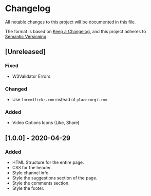 # Changelog

All notable changes to this project will be documented in this file.

The format is based on [Keep a Changelog](https://keepachangelog.com/en/1.0.0/),
and this project adheres to [Semantic Versioning](https://semver.org/spec/v2.0.0.html).

## [Unreleased]

### Fixed

-   W3Validator Errors.

### Changed

-   Use `loremflickr.com` instead of `placecorgi.com`.

### Added 

-   Video Options Icons (Like, Share)

## [1.0.0] - 2020-04-29

### Added

-   HTML Structure for the entire page.
-   CSS for the header.
-   Style channel info.
-   Style the suggestions section of the page.
-   Style the comments section.
-   Style the footer.
